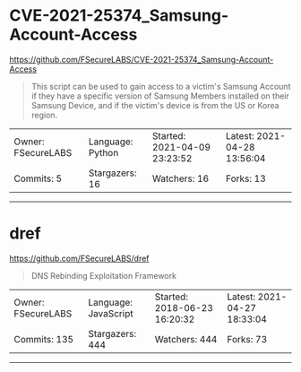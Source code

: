 # CVE-2021-25374_Samsung-Account-Access

https://github.com/FSecureLABS/CVE-2021-25374_Samsung-Account-Access
<blockquote>
This script can be used to gain access to a victim's Samsung Account if they have a specific version of Samsung Members installed on their Samsung Device, and if the victim's device is from the US or Korea region.
</blockquote>

<table>
<tr><td>Owner: FSecureLABS</td>
    <td>Language: Python</td>
    <td>Started: 2021-04-09 23:23:52</td>
    <td>Latest: 2021-04-28 13:56:04</td></tr>
<tr><td>Commits: 5</td>
    <td>Stargazers: 16</td>
    <td>Watchers: 16</td>
    <td>Forks: 13</td></tr>
</table>

---

# dref

https://github.com/FSecureLABS/dref
<blockquote>
 DNS Rebinding Exploitation Framework 
</blockquote>

<table>
<tr><td>Owner: FSecureLABS</td>
    <td>Language: JavaScript</td>
    <td>Started: 2018-06-23 16:20:32</td>
    <td>Latest: 2021-04-27 18:33:04</td></tr>
<tr><td>Commits: 135</td>
    <td>Stargazers: 444</td>
    <td>Watchers: 444</td>
    <td>Forks: 73</td></tr>
</table>

---

